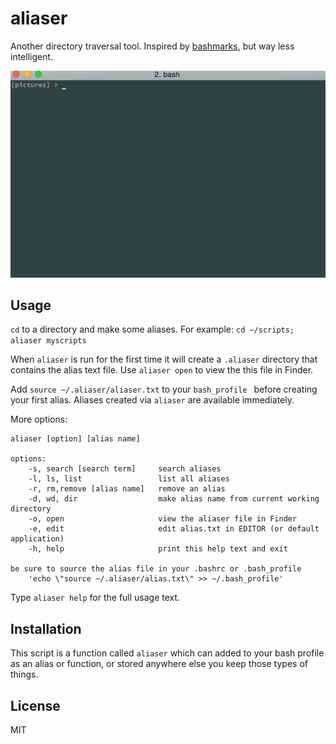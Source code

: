# aliaser  

Another directory traversal tool. Inspired by [bashmarks](https://github.com/huyng/bashmarks), but way less intelligent.  

![gif](https://raw.githubusercontent.com/unforswearing/aliaser/master/aliaser-example.gif)


## Usage  

`cd` to a directory and make some aliases. For example: `cd ~/scripts; aliaser myscripts`

When `aliaser` is run for the first time it will create a `.aliaser` directory that contains the alias text file. Use `aliaser open` to view the this file in Finder. 

Add `source ~/.aliaser/aliaser.txt` to your `bash_profile ` before creating your first alias. Aliases created via `aliaser` are available immediately. 

More options:  

```
aliaser [option] [alias name]

options:
	-s, search [search term]     search aliases
	-l, ls, list                 list all aliases
	-r, rm,remove [alias name]   remove an alias
	-d, wd, dir                  make alias name from current working directory
	-o, open                     view the aliaser file in Finder
	-e, edit                     edit alias.txt in EDITOR (or default application)
	-h, help                     print this help text and exit

be sure to source the alias file in your .bashrc or .bash_profile
	'echo \"source ~/.aliaser/alias.txt\" >> ~/.bash_profile'
```

Type `aliaser help` for the full usage text.  

## Installation  

This script is a function called `aliaser` which can added to your bash profile as an alias or function, or stored anywhere else you keep those types of things. 

## License 

MIT
